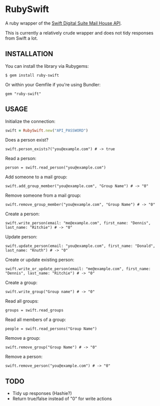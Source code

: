 RubySwift
=========

A ruby wrapper of the [Swift Digital Suite Mail House API](https://suite.swiftdigital.com.au).

This is currently a relatively crude wrapper and does not tidy responses from Swift a lot.

INSTALLATION
------------
  You can install the library via Rubygems:

    $ gem install ruby-swift

  Or within your Gemfile if you're using Bundler:

    gem "ruby-swift"

USAGE
-----
  Initialize the connection:

  ```ruby
  swift = RubySwift.new("API_PASSWORD")
  ```

  Does a person exist?

    swift.person_exists?("you@example.com") # -> true

  Read a person:

    person = swift.read_person("you@example.com")

  Add someone to a mail group:

    swift.add_group_member("you@example.com", "Group Name") # -> "0"

  Remove someone from a mail group:

    swift.remove_group_member("you@example.com", "Group Name") # -> "0"

  Create a person:

    swift.write_person(email: "me@example.com", first_name: "Dennis", last_name: "Ritchie") # -> "0"

  Update person:

    swift.update_person(email: "you@example.com", first_name: "Donald", last_name: "Knuth") # -> "0"

  Create or update existing person:

    swift.write_or_update_person(email: "me@example.com", first_name: "Dennis", last_name: "Ritchie") # -> "0"

  Create a group:

    swift.write_group("Group name") # -> "0"

  Read all groups:

    groups = swift.read_groups

  Read all members of a group:

    people = swift.read_persons("Group Name")

  Remove a group:

    swift.remove_group("Group Name") # -> "0"

  Remove a person:

    swift.remove_person("you@example.com") # -> "0"

TODO
----
  * Tidy up responses (Hashie?)
  * Return true/false instead of "0" for write actions
